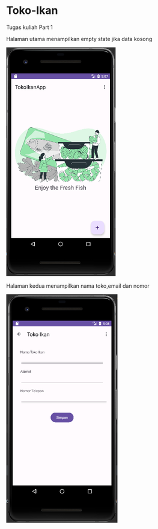# Toko-Ikan
Tugas kuliah Part 1

Halaman utama menampilkan empty state jika data kosong

<img src="https://github.com/KholifahNovitasari/Toko-Ikan/blob/master/1.PNG">

Halaman kedua menampilkan nama toko,email dan nomor

<img src="https://github.com/KholifahNovitasari/Toko-Ikan/blob/master/2.PNG">
